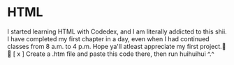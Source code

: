# HTML
I started learning HTML with Codedex, and I am literally addicted to this shii. I have completed my first chapter in a day, even when I had continued classes from 8 a.m. to 4 p.m. Hope ya'll atleast appreciate my first project.👺👾
[ x ] Create a .htm file and paste this code there, then run huihuihui ^.^
